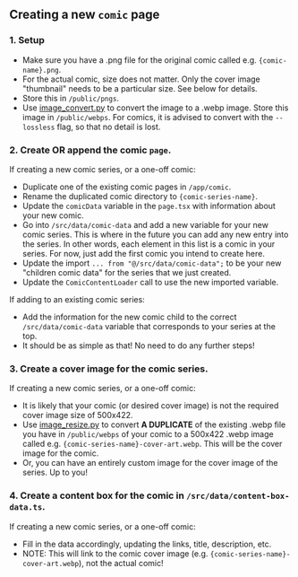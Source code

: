 ## Creating a new `comic` page

### 1. Setup

- Make sure you have a .png file for the original comic called e.g. `{comic-name}.png`.
- For the actual comic, size does not matter. Only the cover image "thumbnail" needs to be a particular size. See below for details.
- Store this in `/public/pngs`.
- Use [image_convert.py](https://github.com/ShaneBonkowski/file-utilities/blob/main/src/file_utilities/tools/image_convert.py) to convert the image to a .webp image. Store this image in `/public/webps`. For comics, it is advised to convert with the `--lossless` flag, so that no detail is lost.

### 2. Create OR append the comic `page`.

If creating a new comic series, or a one-off comic:

- Duplicate one of the existing comic pages in `/app/comic`.
- Rename the duplicated comic directory to `{comic-series-name}`.
- Update the `comicData` variable in the `page.tsx` with information about your new comic.
- Go into `/src/data/comic-data` and add a new variable for your new comic series. This is where in the future you can add any new entry into the series. In other words, each element in this list is a comic in your series. For now, just add the first comic you intend to create here.
- Update the import `... from "@/src/data/comic-data";` to be your new "children comic data" for the series that we just created.
- Update the `ComicContentLoader` call to use the new imported variable.

If adding to an existing comic series:

- Add the information for the new comic child to the correct `/src/data/comic-data` variable that corresponds to your series at the top.
- It should be as simple as that! No need to do any further steps!

### 3. Create a cover image for the comic series.

If creating a new comic series, or a one-off comic:

- It is likely that your comic (or desired cover image) is not the required cover image size of 500x422.
- Use [image_resize.py](https://github.com/ShaneBonkowski/file-utilities/blob/main/src/file_utilities/tools/image_resize.py) to convert **A DUPLICATE** of the existing .webp file you have in `/public/webps` of your comic to a 500x422 .webp image called e.g. `{comic-series-name}-cover-art.webp`. This will be the cover image for the comic.
- Or, you can have an entirely custom image for the cover image of the series. Up to you!

### 4. Create a content box for the comic in `/src/data/content-box-data.ts`.

If creating a new comic series, or a one-off comic:

- Fill in the data accordingly, updating the links, title, description, etc.
- NOTE: This will link to the comic cover image (e.g. `{comic-series-name}-cover-art.webp`), not the actual comic!
